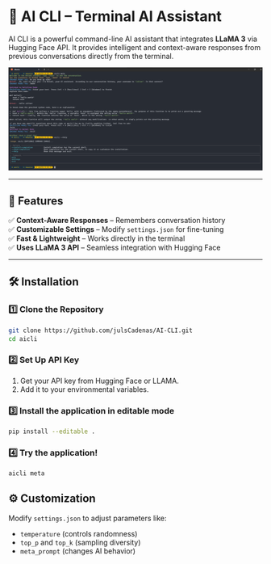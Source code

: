 # 🧠 AI CLI – Terminal AI Assistant

AI CLI is a powerful command-line AI assistant that integrates **LLaMA 3** via Hugging Face API. It provides intelligent and context-aware responses from previous conversations directly from the terminal.

![AI CLI Screenshot](screenshot.png)

---

## 🚀 Features
✅ **Context-Aware Responses** – Remembers conversation history  
✅ **Customizable Settings** – Modify `settings.json` for fine-tuning  
✅ **Fast & Lightweight** – Works directly in the terminal  
✅ **Uses LLaMA 3 API** – Seamless integration with Hugging Face  

---

## 🛠️ Installation

### 1️⃣ Clone the Repository
```bash
git clone https://github.com/julsCadenas/AI-CLI.git
cd aicli
```

### 2️⃣ Set Up API Key
1. Get your API key from Hugging Face or LLAMA.
2. Add it to your environmental variables.

### 3️⃣ Install the application in editable mode
```bash
pip install --editable . 
```

### 4️⃣ Try the application!
```bash
aicli meta
```

## ⚙️ Customization

Modify `settings.json` to adjust parameters like:
- `temperature` (controls randomness)
- `top_p` and `top_k` (sampling diversity)
- `meta_prompt` (changes AI behavior)
